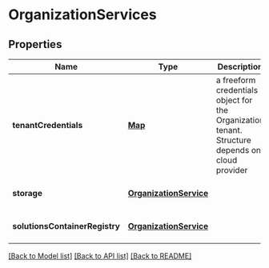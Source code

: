 # OrganizationServices
## Properties

| Name | Type | Description | Notes |
|------------ | ------------- | ------------- | -------------|
| **tenantCredentials** | [**Map**](AnyType.md) | a freeform credentials object for the Organization tenant. Structure depends on cloud provider | [optional] [default to null] |
| **storage** | [**OrganizationService**](OrganizationService.md) |  | [optional] [default to null] |
| **solutionsContainerRegistry** | [**OrganizationService**](OrganizationService.md) |  | [optional] [default to null] |

[[Back to Model list]](../README.md#documentation-for-models) [[Back to API list]](../README.md#documentation-for-api-endpoints) [[Back to README]](../README.md)

